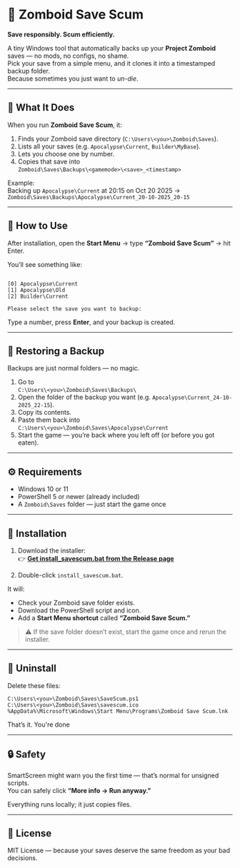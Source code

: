 # 💾 Zomboid Save Scum

**Save responsibly. Scum efficiently.**

A tiny Windows tool that automatically backs up your **Project Zomboid** saves — no mods, no configs, no shame.  
Pick your save from a simple menu, and it clones it into a timestamped backup folder.  
Because sometimes you just want to *un-die*.

---

## 🧠 What It Does

When you run **Zomboid Save Scum**, it:

1. Finds your Zomboid save directory (`C:\Users\<you>\Zomboid\Saves`).
2. Lists all your saves (e.g. `Apocalypse\Current`, `Builder\MyBase`).
3. Lets you choose one by number.
4. Copies that save into  
   `Zomboid\Saves\Backups\<gamemode>\<save>_<timestamp>`  

Example:  
Backing up `Apocalypse\Current` at 20:15 on Oct 20 2025 →  
`Zomboid\Saves\Backups\Apocalypse\Current_20-10-2025_20-15`

---

## 🚀 How to Use

After installation, open the **Start Menu** → type **“Zomboid Save Scum”** → hit Enter.

You’ll see something like:

```

[0] Apocalypse\Current
[1] Apocalypse\Old
[2] Builder\Current

Please select the save you want to backup:

```

Type a number, press **Enter**, and your backup is created.

---

## 🔁 Restoring a Backup

Backups are just normal folders — no magic.

1. Go to  
   `C:\Users\<you>\Zomboid\Saves\Backups\`
2. Open the folder of the backup you want (e.g. `Apocalypse\Current_24-10-2025_22-15`).
3. Copy its contents.
4. Paste them back into  
   `C:\Users\<you>\Zomboid\Saves\Apocalypse\Current`
5. Start the game — you’re back where you left off (or before you got eaten).

---

## ⚙️ Requirements

- Windows 10 or 11  
- PowerShell 5 or newer (already included)  
- A `Zomboid\Saves` folder — just start the game once

---

## 🧩 Installation

1. Download the installer:  
   👉 [**Get install_savescum.bat from the Release page**](https://github.com/morkohl/project_zomboid_savescum/releases)

2. Double-click `install_savescum.bat`.

It will:
- Check your Zomboid save folder exists.  
- Download the PowerShell script and icon.  
- Add a **Start Menu shortcut** called **“Zomboid Save Scum.”**

> ⚠️ If the save folder doesn’t exist, start the game once and rerun the installer.

---

## 🧹 Uninstall

Delete these files:

```
C:\Users\<you>\Zomboid\Saves\SaveScum.ps1
C:\Users\<you>\Zomboid\Saves\savescum.ico
%AppData%\Microsoft\Windows\Start Menu\Programs\Zomboid Save Scum.lnk
```

That’s it. You're done

---

## 🔒 Safety

SmartScreen might warn you the first time — that’s normal for unsigned scripts.  
You can safely click **“More info → Run anyway.”**

Everything runs locally; it just copies files.

---

## 🪪 License

MIT License — because your saves deserve the same freedom as your bad decisions.
